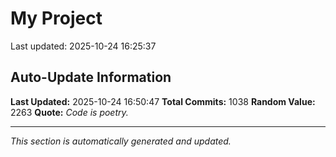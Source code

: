 # My Project


Last updated: 2025-10-24 16:25:37





















































































































































































































































































































































































































































































































































































































































































































































































































































































































































































































































































































































































































































































































































































































































































## Auto-Update Information

**Last Updated:** 2025-10-24 16:50:47
**Total Commits:** 1038
**Random Value:** 2263
**Quote:** _Code is poetry._

---
_This section is automatically generated and updated._